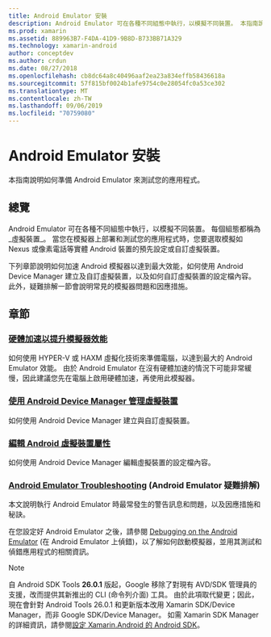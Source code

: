 ```yaml
---
title: Android Emulator 安裝
description: Android Emulator 可在各種不同組態中執行，以模擬不同裝置。 本指南說明如何準備 Android Emulator 來測試您的應用程式。
ms.prod: xamarin
ms.assetid: 889963B7-F4DA-41D9-9B8D-B733BB71A329
ms.technology: xamarin-android
author: conceptdev
ms.author: crdun
ms.date: 08/27/2018
ms.openlocfilehash: cb8dc64a8c40496aaf2ea23a834effb58436618a
ms.sourcegitcommit: 57f815bf0024b1afe9754c0e28054fc0a53ce302
ms.translationtype: MT
ms.contentlocale: zh-TW
ms.lasthandoff: 09/06/2019
ms.locfileid: "70759080"
---
```

# <a name="android-emulator-setup"></a>Android Emulator 安裝

本指南說明如何準備 Android Emulator 來測試您的應用程式。

## <a name="overview"></a>總覽

Android Emulator 可在各種不同組態中執行，以模擬不同裝置。 每個組態都稱為_虛擬裝置_。 當您在模擬器上部署和測試您的應用程式時，您要選取模擬如 Nexus 或像素電話等實體 Android 裝置的預先設定或自訂虛擬裝置。

下列章節說明如何加速 Android 模擬器以達到最大效能，如何使用 Android Device Manager 建立及自訂虛擬裝置，以及如何自訂虛擬裝置的設定檔內容。 此外，疑難排解一節會說明常見的模擬器問題和因應措施。

## <a name="sections"></a>章節

### <a name="hardware-acceleration-for-emulator-performanceandroidget-startedinstallationandroid-emulatorhardware-accelerationmd"></a>[硬體加速以提升模擬器效能](~/android/get-started/installation/android-emulator/hardware-acceleration.md)

如何使用 HYPER-V 或 HAXM 虛擬化技術來準備電腦，以達到最大的 Android Emulator 效能。 由於 Android Emulator 在沒有硬體加速的情況下可能非常緩慢，因此建議您先在電腦上啟用硬體加速，再使用此模擬器。

### <a name="managing-virtual-devices-with-the-android-device-managerandroidget-startedinstallationandroid-emulatordevice-managermd"></a>[使用 Android Device Manager 管理虛擬裝置](~/android/get-started/installation/android-emulator/device-manager.md)

如何使用 Android Device Manager 建立與自訂虛擬裝置。

### <a name="editing-android-virtual-device-propertiesandroidget-startedinstallationandroid-emulatordevice-propertiesmd"></a>[編輯 Android 虛擬裝置屬性](~/android/get-started/installation/android-emulator/device-properties.md)

如何使用 Android Device Manager 編輯虛擬裝置的設定檔內容。

### <a name="android-emulator-troubleshootingandroidget-startedinstallationandroid-emulatortroubleshootingmd"></a>[Android Emulator Troubleshooting](~/android/get-started/installation/android-emulator/troubleshooting.md) (Android Emulator 疑難排解)

本文說明執行 Android Emulator 時最常發生的警告訊息和問題，以及因應措施和秘訣。

在您設定好 Android Emulator 之後，請參閱 [Debugging on the Android Emulator](~/android/deploy-test/debugging/debug-on-emulator.md) (在 Android Emulator 上偵錯)，以了解如何啟動模擬器，並用其測試和偵錯應用程式的相關資訊。

> [!NOTE]
> 自 Android SDK Tools **26.0.1** 版起，Google 移除了對現有 AVD/SDK 管理員的支援，改而提供其新推出的 CLI (命令列介面) 工具。 由於此項取代變更；因此，現在會針對 Android Tools 26.0.1 和更新版本改用 Xamarin SDK/Device Manager，而非 Google SDK/Device Manager。 如需 Xamarin SDK Manager 的詳細資訊，請參閱[設定 Xamarin.Android 的 Android SDK](~/android/get-started/installation/android-sdk.md)。
